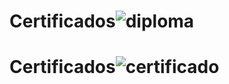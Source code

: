 # Certificados![diploma](https://user-images.githubusercontent.com/88949689/185017944-a51c5493-39c3-4aa0-bc80-6618c3a79bc7.png)

# Certificados![certificado](https://user-images.githubusercontent.com/88949689/185017040-5c03b330-e9b0-4730-8c4e-ed6b9849161a.png)

